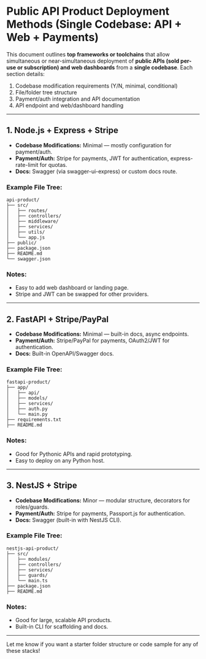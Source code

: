 # Public API Product Deployment Methods (Single Codebase: API + Web + Payments)

This document outlines **top frameworks or toolchains** that allow simultaneous or near-simultaneous deployment of **public APIs (sold per-use or subscription) and web dashboards** from a **single codebase**. Each section details:

1. Codebase modification requirements (Y/N, minimal, conditional)
2. File/folder tree structure
3. Payment/auth integration and API documentation
4. API endpoint and web/dashboard handling

---

## 1. **Node.js + Express + Stripe**

* **Codebase Modifications:** Minimal — mostly configuration for payment/auth.
* **Payment/Auth:** Stripe for payments, JWT for authentication, express-rate-limit for quotas.
* **Docs:** Swagger (via swagger-ui-express) or custom docs route.

### Example File Tree:

```
api-product/
├── src/
│   ├── routes/
│   ├── controllers/
│   ├── middleware/
│   ├── services/
│   ├── utils/
│   └── app.js
├── public/
├── package.json
├── README.md
└── swagger.json
```

### Notes:

* Easy to add web dashboard or landing page.
* Stripe and JWT can be swapped for other providers.

---

## 2. **FastAPI + Stripe/PayPal**

* **Codebase Modifications:** Minimal — built-in docs, async endpoints.
* **Payment/Auth:** Stripe/PayPal for payments, OAuth2/JWT for authentication.
* **Docs:** Built-in OpenAPI/Swagger docs.

### Example File Tree:

```
fastapi-product/
├── app/
│   ├── api/
│   ├── models/
│   ├── services/
│   ├── auth.py
│   └── main.py
├── requirements.txt
├── README.md
```

### Notes:

* Good for Pythonic APIs and rapid prototyping.
* Easy to deploy on any Python host.

---

## 3. **NestJS + Stripe**

* **Codebase Modifications:** Minor — modular structure, decorators for roles/guards.
* **Payment/Auth:** Stripe for payments, Passport.js for authentication.
* **Docs:** Swagger (built-in with NestJS CLI).

### Example File Tree:

```
nestjs-api-product/
├── src/
│   ├── modules/
│   ├── controllers/
│   ├── services/
│   ├── guards/
│   └── main.ts
├── package.json
├── README.md
```

### Notes:

* Good for large, scalable API products.
* Built-in CLI for scaffolding and docs.

---

Let me know if you want a starter folder structure or code sample for any of these stacks! 